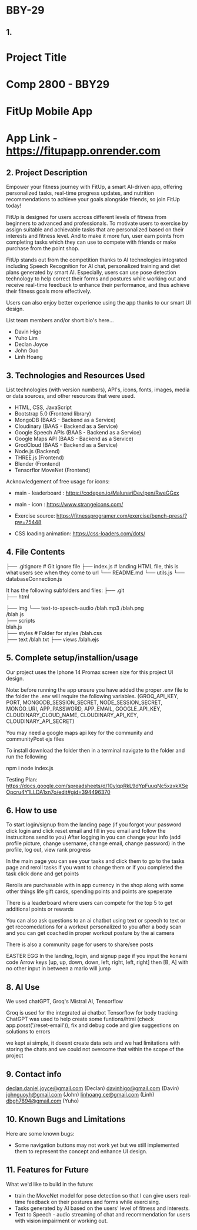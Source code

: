 # BBY-29

## 1.
# Project Title
# Comp 2800 - BBY29 
# FitUp Mobile App
# App Link - https://fitupapp.onrender.com

## 2. Project Description
Empower your fitness journey with FitUp, a smart AI-driven app, offering personalized tasks, real-time progress updates, and nutrition recommendations to achieve your goals alongside friends, so join FitUp today!

FitUp is designed for users accross different levels of fitness from beginners to advanced and professionals. To motivate users to exercise by assign suitable and achievable tasks that are personalized based on their interests and fitness level.
And to make it more fun, user earn points from completing tasks which they can use to compete with friends or make purchase from the point shop.

FitUp stands out from the competition thanks to AI technologies integrated including Speech Recognition for AI chat, personalized training and diet plans generated by smart AI. Especially, users can use pose detection technology to help correct their forms and postures while working out and receive real-time feedback to enhance their performance, and thus achieve their fitness goals more effectively.

Users can also enjoy better experience using the app thanks to our smart UI design.


List team members and/or short bio's here... 
* Davin Higo
* Yuho Lim
* Declan Joyce
* John Guo
* Linh Hoang
	
## 3. Technologies and Resources Used
List technologies (with version numbers), API's, icons, fonts, images, media or data sources, and other resources that were used.
* HTML, CSS, JavaScript
* Bootstrap 5.0 (Frontend library)
* MongoDB (BAAS - Backend as a Service)
* Cloudinary (BAAS - Backend as a Service)
* Google Speech APIs (BAAS - Backend as a Service)
* Google Maps API (BAAS - Backend as a Service)
* GrodCloud (BAAS - Backend as a Service)
* Node.js (Backend)
* THREE.js (Frontend)
* Blender (Frontend)
* Tensorflor MoveNet (Frontend)

Acknowledgement of free usage for icons:
* main - leaderboard : https://codepen.io/MalunariDev/pen/RweGGxx
* main - icon : https://www.strangeicons.com/

* Exercise source: https://fitnessprogramer.com/exercise/bench-press/?pw=75448

* CSS loading animation: https://css-loaders.com/dots/

## 4. File Contents
├── .gitignore               # Git ignore file
├── index.js               # landing HTML file, this is what users see when they come to url
└── README.md
└── utils.js
└── databaseConnection.js 

It has the following subfolders and files:
├── .git                     
├── html                   
    
├── img
    └── text-to-speech-audio
        /blah.mp3
    /blah.png                
    /blah.js  
├── scripts  
    blah.js             
├── styles                   # Folder for styles
    /blah.css                
├── text
    /blah.txt
├── views
    /blah.ejs
## 5. Complete setup/installion/usage
Our project uses the Iphone 14 Promax screen size for this project UI design. 

Note: before running the app unsure you have added the proper .env file to the folder
the .env will require the following variables. (GROQ_API_KEY, PORT, MONGODB_SESSION_SECRET, NODE_SESSION_SECRET, MONGO_URI, APP_PASSWORD, APP_EMAIL, GOOGLE_API_KEY, CLOUDINARY_CLOUD_NAME, CLOUDINARY_API_KEY, CLOUDINARY_API_SECRET)

You may need a google maps api key for the community and communityPost ejs files

To install download the folder then in a terminal navigate to the folder and run the following

npm i
node index.js

Testing Plan: https://docs.google.com/spreadsheets/d/10ylqpRkL9dYpFuuqNc5xzxkXSeOpcru4Y1LLDA1xn7o/edit#gid=394496370

## 6. How to use
To start login/signup from the landing page (if you forgot your password click login and click reset email and fill in you email and follow the instrucitons send to you)
After logging in you can change your info (add profile picture, change username, change email, change password) in the profile, log out, view rank progress

In the main page you can see your tasks and click them to go to the tasks page and reroll tasks if you want to change them or if you completed the task click done and get points

Rerolls are purchasable with in app currency in the shop along with some other things life gift cards, spending points and points are speperate

There is a leaderboard where users can compete for the top 5 to get additional points or rewards

You can also ask questions to an ai chatbot using text or speech to text or get reccomedations for a workout personalized to you after a body scan and you can get coached in proper workout posture by the ai camera

There is also a community page for users to share/see posts

EASTER EGG
In the landing, login, and signup page if you input the konami code Arrow keys [up, up, down, down, left, right, left, right] then [B, A] with no other input in between a mario will jump

## 8. AI Use

We used chatGPT, Groq's Mistral AI, Tensorflow

Groq is used for the integrated ai chatbot
Tensorflow for body tracking
ChatGPT was used to help create some funtions/html (check app.posst('/reset-email')), fix and debug code and give suggestions on solutions to errors

we kept ai simple, it doesnt create data sets and we had limitations with storing the chats and we could not overcome that within the scope of the project
	
## 9. Contact info
declan.daniel.joyce@gmail.com (Declan)
davinhigo@gmail.com (Davin)
johnguoyh@gmail.com (John)
linhoang.ce@gmail.com (Linh)
dbgh7894@gmail.com (Yuho)

## 10. Known Bugs and Limitations
Here are some known bugs:
* Some navigation buttons may not work yet but we still implemented them to represent the concept and enhance UI design.

## 11. Features for Future
What we'd like to build in the future:
* train the MoveNet model for pose detection so that I can give users real-time feedback on their postures and forms while exercising.
* Tasks generated by AI based on the users' level of fitness and interests.
* Text to Speech - audio streaming of chat and recommendation for users with vision impairment or working out.